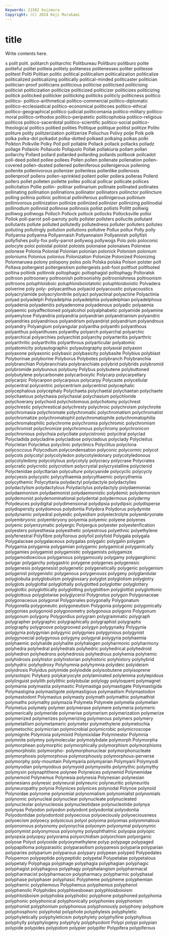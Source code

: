 ```yaml
---
Keywords: 21582 kojimura
Copyright: (C) 2024 Koji Murakami
---
```


# title

Write contents here.



s polit polit. politarch politarchic Politbureau
Politburo politburo polite politeful politei politeia politely politeness politenesses politer
politesse politest Politi Politian politic political politicalism politicalization politicalize politicalized
politicalizing politically political-minded politicaster politician politician-proof politicians politicious politicise politicised
politicising politicist politicization politicize politicized politicizer politicizes politicizing politick politicked
politicker politicking politicks politicly politicness politico politico- politico-arithmetical politico-commercial politico-diplomatic
politico-ecclesiastical politico-economical politicoes politico-ethical politico-geographical politico-judicial politicomania politico-military politico-moral politico-orthodox
politico-peripatetic politicophobia politico-religious politicos politico-sacerdotal politico-scientific politico-social politico-theological politics politied
polities Politique politique politist politize Polito politure polity politzerization politzerize
Poliuchus Polivy polje Polk polk polka polka-dot polkadot polka-dotted polkaed
polkaing polkas polki Polkton Polkville Polky Poll poll pollable Pollack
pollack pollacks polladz pollage Pollaiolo Pollaiuolo Pollajuolo Pollak pollakiuria pollam
pollan pollarchy Pollard pollard pollarded pollarding pollards pollbook pollcadot poll-deed
polled pollee pollees Pollen pollen pollenate pollenation pollen-covered pollen-dusted pollened
polleniferous pollenigerous pollening pollenite pollenivorous pollenizer pollenless pollenlike pollenosis pollenproof
pollens pollen-sprinkled pollent poller pollera polleras Pollerd pollers pollet polleten
pollette pollex pollical pollicar pollicate pollices pollicitation Pollie pollin- pollinar
pollinarium pollinate pollinated pollinates pollinating pollination pollinations pollinator pollinators pollinctor
pollincture polling pollinia pollinic pollinical polliniferous pollinigerous pollinium pollinivorous pollinization
pollinize pollinized pollinizer pollinizing pollinodial pollinodium pollinoid pollinose pollinosis pollist
pollists Pollitt polliwig polliwog polliwogs Polloch Pollock pollock pollocks Pollocksville
polloi Pollok poll-parrot poll-parroty polls pollster pollsters pollucite pollutant pollutants
pollute polluted pollutedly pollutedness polluter polluters pollutes polluting pollutingly pollution
pollutions pollutive Pollux pollux Polly polly Pollyanna pollyanna Pollyannaish Pollyannaism
Pollyannish pollyfish pollyfishes polly-fox polly-parrot pollywog pollywogs Polo polo poloconic
polocyte poloi poloidal poloist poloists polonaise polonaises Polonese polonese Polonia
Polonial Polonian polonian polonick Polonism polonium poloniums Polonius polonius Polonization
Polonize Polonized Polonizing Polonnaruwa polony polopony polos pols Polska polska
Polson polster polt Poltava poltergeist poltergeistism poltergeists polt-foot poltfoot poltfooted
poltina poltinik poltinnik poltophagic poltophagist poltophagy Poltoratsk poltroon poltroonery poltroonish
poltroonishly poltroonishness poltroonism poltroons poluphloisboic poluphloisboiotatotic poluphloisboiotic Polvadera polverine poly
poly- polyacanthus polyacid polyacoustic polyacoustics polyacrylamide polyacrylonitrile polyact polyactinal polyactine
Polyactinia polyad polyadelph Polyadelphia polyadelphia polyadelphian polyadelphous polyadenia polyadenitis polyadenoma
polyadenous polyadic polyaemia polyaemic polyaffectioned polyalcohol polyalphabetic polyamide polyamine polyamylose
Polyandria polyandria polyandrian polyandrianism polyandric polyandries polyandrious polyandrism polyandrist polyandrium
polyandrous polyandry Polyangium polyangular polyantha polyanthi polyanthous polyanthus polyanthuses polyanthy
polyarch polyarchal polyarchic polyarchical polyarchies polyarchist polyarchy polyarteritis polyarthric polyarthritic
polyarthritis polyarthrous polyarticular polyatomic polyatomicity polyautographic polyautography polyaxial polyaxon polyaxone
polyaxonic polybasic polybasicity polybasite Polybius polyblast Polyborinae polyborine Polyborus Polybotes
polybranch Polybranchia polybranchian Polybranchiata polybranchiate polybrid polybrids polybromid polybromide polybunous
polybuny Polybus polybutene polybuttoned polybutylene polycarbonate polycarboxylic Polycarp polycarpellary polycarpic
Polycarpon polycarpous polycarpy Polycaste polycellular polycentral polycentric polycentrism polycentrist polycephalic
polycephalous polycephaly Polychaeta polychaetal polychaetan polychaete polychaetous polychasia polychasial polychasium
polychloride polychoerany polychord polychotomous polychotomy polychrest polychrestic polychrestical polychresty polychroic
polychroism polychroite polychromasia polychromate polychromatic polychromatism polychromatist polychromatize polychromatophil polychromatophile
polychromatophilia polychromatophilic polychrome polychromia polychromic polychromism polychromist polychromize polychromous polychromy
polychronicon polychronious polychsia polyciliate polycistronic polycitral polyclad Polycladida polycladine polycladose
polycladous polyclady Polycleitus Polycletan Polycletus polyclinic polyclinics Polyclitus polyclona polycoccous
Polycodium polycondensation polyconic polycormic polycot polycots polycotyl polycotyledon polycotyledonary polycotyledonous
polycotyledony polycotylous polycotyly polycracy polycrase Polycrates polycratic polycrotic polycrotism polycrystal
polycrystalline polyctenid Polyctenidae polycttarian polyculture polycyanide polycyclic polycycly polycyesis polycystic
polycythaemia polycythaemic polycythemia polycythemic Polycyttaria polydactyl polydactyle polydactylies polydactylism polydactylous
Polydactylus polydactyly polydaemoniac polydaemonism polydaemonist polydaemonistic polydemic polydemonism polydemonist polydenominational
polydental polydermous polydermy Polydeuces polydigital polydimensional polydipsia polydipsic polydisperse polydispersity
polydomous polydontia Polydora Polydorus polydymite polydynamic polyedral polyeidic polyeidism polyelectrolyte
polyembryonate polyembryonic polyembryony polyemia polyemic polyene polyenes polyenic polyenzymatic polyergic
Polyergus polyester polyesterification polyesters polyesthesia polyesthetic polyestrous polyethnic polyethylene polyfenestral
Polyfibre polyflorous polyfoil polyfold Polygala polygala Polygalaceae polygalaceous polygalas polygalic
polygalin polygam Polygamia polygamia polygamian polygamic polygamical polygamically polygamies polygamist
polygamistic polygamists polygamize polygamodioecious polygamous polygamously polygamy polyganglionic polygar polygarchy
polygastric polygene polygenes polygenesic polygenesis polygenesist polygenetic polygenetically polygenic polygenism
polygenist polygenistic polygenous polygenouss polygeny polyglandular polyglobulia polyglobulism polyglossary polyglot
polyglotism polyglotry polyglots polyglottal polyglottally polyglotted polyglotter polyglottery polyglottic polyglottically
polyglotting polyglottism polyglottist polyglottonic polyglottous polyglotwise polyglycerol Polygnotus polygon Polygonaceae
polygonaceous polygonal Polygonales polygonally Polygonatum Polygonella polygoneutic polygoneutism Polygonia polygonic
polygonically polygonies polygonoid polygonometry polygonous polygons Polygonum polygonum polygony Polygordius
polygram polygrammatic polygraph polygrapher polygraphic polygraphically polygraphist polygraphs polygraphy polygroove
polygrooved polygyn polygynaiky Polygynia polygynia polygynian polygynic polygynies polygynious polygynist
polygynoecial polygynous polygyny polygyral polygyria polyhaemia polyhaemic polyhalide polyhalite polyhalogen
polyharmonic polyharmony polyhedra polyhedral polyhedrals polyhedric polyhedrical polyhedroid polyhedron polyhedrons
polyhedrosis polyhedrous polyhemia polyhemic polyhidrosis polyhistor polyhistorian polyhistoric polyhistory polyhybrid
polyhydric polyhydroxy Polyhymnia polyhymnia polyideic polyideism polyidrosis Polyidus polyimide polyiodide
polyisobutene polyisoprene polyisotopic Polykarp polykaryocyte polylaminated polylemma polylepidous polylinguist polylith
polylithic polylobular polylogy polyloquent polymagnet polymania polymastia polymastic Polymastiga polymastigate
Polymastigida Polymastigina polymastigote polymastigous polymastism Polymastodon polymastodont Polymastus polymasty polymath
polymathic polymathist polymaths polymathy polymazia Polymela Polymele polymelia polymelian Polymelus
polymely polymer polymerase polymere polymeria polymeric polymerically polymeride polymerise polymerism
polymerization polymerize polymerized polymerizes polymerizing polymerous polymers polymery polymetallism polymetameric
polymeter polymethylene polymetochia polymetochic polymicrian polymicrobial polymicrobic polymicroscope polymignite Polymixia
polymixiid Polymixiidae Polymnestor Polymnia polymnite polymny polymolecular polymolybdate polymorph Polymorpha
polymorphean polymorphic polymorphically polymorphism polymorphisms polymorphistic polymorpho- polymorphonuclear polymorphonucleate polymorphosis
polymorphous polymorphously polymorphous-perverse polymorphy poly-mountain Polymyaria polymyarian Polymyarii Polymyodi polymyodian
polymyodous polymyoid polymyositis polymythic polymythy polymyxin polynaphthene polynee Polyneices polynemid
Polynemidae polynemoid Polynemus Polynesia polynesia Polynesian polynesian polynesians polynesic polyneural
polyneuric polyneuritic polyneuritis polyneuropathy polynia Polynices polynices polynodal Polynoe polynoid
Polynoidae polynome polynomial polynomialism polynomialist polynomials polynomic polynucleal polynuclear polynucleate
polynucleated polynucleolar polynucleosis polynucleotidase polynucleotide polynya polynyas Polyodon polyodon polyodont
polyodontal polyodontia Polyodontidae polyodontoid polyoecious polyoeciously polyoeciousness polyoecism polyoecy polyoicous
polyol polyoma polyomas polyommatous polyonomous polyonomy polyonychia polyonym polyonymal polyonymic
polyonymist polyonymous polyonymy polyophthalmic polyopia polyopic polyopsia polyopsy polyorama polyorchidism
polyorchism polyorganic polyose Polyot polyoxide polyoxymethylene polyp polypage polypaged polypapilloma
polyparasitic polyparasitism polyparesis polyparia polyparian polyparies polyparium polyparous polypary polypean
polyped Polypedates Polypemon polypeptide polypeptidic polypetal Polypetalae polypetalous polypetaly Polyphaga
polyphage polyphagia polyphagian polyphagic polyphagist polyphagous polyphagy polyphalangism polypharmacal polypharmacist
polypharmacon polypharmacy polypharmic polyphasal polyphase polyphaser polyphasic Polypheme polypheme polyphemian
polyphemic polyphemous Polyphemus polyphemus polyphenol polyphenolic Polyphides polyphloesboean polyphloisboioism polyphloisboism
polyphobia polyphobic polyphone polyphoned polyphonia polyphonic polyphonical polyphonically polyphonies polyphonism
polyphonist polyphonium polyphonous polyphonously polyphony polyphore polyphosphoric polyphotal polyphote polyphylesis
polyphyletic polyphyletically polyphyleticism polyphylety polyphylline polyphyllous polyphylly polyphylogeny polyphyly polyphyodont
Polypi polypi polypian polypide polypides polypidom polypier polypifer Polypifera polypiferous
